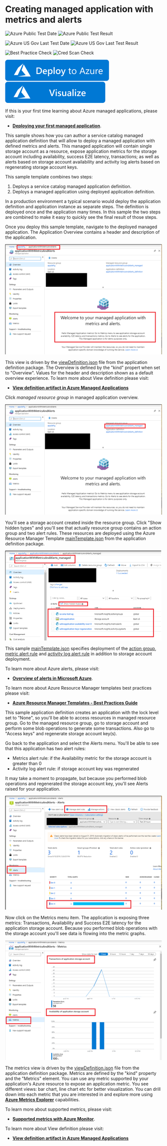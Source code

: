 # Creating managed application with metrics and alerts

![Azure Public Test Date](https://azurequickstartsservice.blob.core.windows.net/badges/101-managed-application-with-metrics-and-alerts/PublicLastTestDate.svg)
![Azure Public Test Result](https://azurequickstartsservice.blob.core.windows.net/badges/101-managed-application-with-metrics-and-alerts/PublicDeployment.svg)

![Azure US Gov Last Test Date](https://azurequickstartsservice.blob.core.windows.net/badges/101-managed-application-with-metrics-and-alerts/FairfaxLastTestDate.svg)
![Azure US Gov Last Test Result](https://azurequickstartsservice.blob.core.windows.net/badges/101-managed-application-with-metrics-and-alerts/FairfaxDeployment.svg)

![Best Practice Check](https://azurequickstartsservice.blob.core.windows.net/badges/101-managed-application-with-metrics-and-alerts/BestPracticeResult.svg)
![Cred Scan Check](https://azurequickstartsservice.blob.core.windows.net/badges/101-managed-application-with-metrics-and-alerts/CredScanResult.svg)

[![Deploy To Azure](https://raw.githubusercontent.com/Azure/azure-quickstart-templates/master/1-CONTRIBUTION-GUIDE/images/deploytoazure.svg?sanitize=true)](https://portal.azure.com/#create/Microsoft.Template/uri/https%3A%2F%2Fraw.githubusercontent.com%2FAzure%2Fazure-quickstart-templates%2Fmaster%2F101-managed-application-with-metrics-and-alerts%2Fazuredeploy.json)  [![Visualize](https://raw.githubusercontent.com/Azure/azure-quickstart-templates/master/1-CONTRIBUTION-GUIDE/images/visualizebutton.svg?sanitize=true)](http://armviz.io/#/?load=https%3A%2F%2Fraw.githubusercontent.com%2FAzure%2Fazure-quickstart-templates%2Fmaster%2F101-managed-application-with-metrics-and-alerts%2Fazuredeploy.json)

If this is your first time learning about Azure managed applications, please visit:

+ [**Deploying your first managed application**](https://github.com/Azure/azure-quickstart-templates/tree/master/101-managed-application).

This sample shows how you can author a service catalog managed application definition that will allow to deploy a managed application with defined metrics and alerts.
This managed application will contain single storage account as a resource, expose application metrics for the storage account including availability, success E2E latency, transactions; as well as alerts based on storage account availability and activity log alerts based on regenerating storage account keys.

This sample template combines two steps:

1. Deploys a service catalog managed application definition.
1. Deploys a managed application using deployed application definition.

In a production environment a typical scenario would deploy the application definition and application instance as separate steps. The definition is deployed once and the application many times. In this sample the two steps are combined to make it easy to quickly see the final result of those steps.

Once you deploy this sample template, navigate to the deployed managed application. The Application Overview contains a header and description of the application.

![Portal View](images/default-view.png)

This view is driven by the [viewDefinition.json](artifacts/ManagedAppZip/viewDefinition.json) file from the application definition package.
The Overview is defined by the "kind" propert when set to "Overview".  Values for the header and description shown as a default overview experience.
To learn more about View definition please visit:

+ [**View definition artifact in Azure Managed Applications**](https://docs.microsoft.com/en-us/azure/managed-applications/concepts-view-definition)

Click *managed resource group* in managed application overview.

![Portal Essentials](images/essentials.png)

You'll see a storage account created inside the resource group. Click "Show hidden types" and you'll see that actually resource group contains an action group and two alert rules. These resources are deployed using the Azure Resource Manager Template [mainTemplate.json](artifacts/ManagedAppZip/mainTemplate.json) from the application definition package.

![App Resource Group](images/app-mrg.png)

This sample [mainTemplate.json](artifacts/ManagedAppZip/mainTemplate.json) specifies deployment of the [action group](artifacts/ManagedAppZip/mainTemplate.json#L45), [metric alert rule](artifacts/ManagedAppZip/mainTemplate.json#L59) and [activity log alert rule](artifacts/ManagedAppZip/mainTemplate.json#L102) in addition to storage account deployment.

To learn more about Azure alerts, please visit:

+ [**Overview of alerts in Microsoft Azure**](https://docs.microsoft.com/en-us/azure/azure-monitor/platform/alerts-overview).

To learn more about Azure Resource Manager templates best practices please visit: 

+ [**Azure Resource Manager Templates - Best Practices Guide**](https://github.com/Azure/azure-quickstart-templates/blob/master/1-CONTRIBUTION-GUIDE/best-practices.md)

This sample application definition creates an application with the lock level set to "None", so you'll be able to access resources in managed resource group. Go to the managed resource group, go to storage account and perform some blob operations to generate some transactions.  Also go to "Access keys" and regenerate storage account key(s).

Go back to the application and select the Alerts menu. You'll be able to see that this application has two alert rules:

+ Metrics alert rule: if the Availability metric for the storage account is greater than 0
+ Activity log alert rule: if storage account key was regenerated

It may take a moment to propagate, but because you performed blob operations and regenerated the storage account key, you'll see Alerts raised for your application.

![Portal Alerts](images/app-alerts.png)

Now click on the Metrics menu item. The application is exposing three metrics: Transactions, Availability and Success E2E latency for the application storage account. Because you performed blob operations with the storage account you'll see data is flowing into the metric graphs.

![Portal Metrix](images/app-metrics.png)

The metrics view is driven by the [viewDefinition.json](artifacts/ManagedAppZip/viewDefinition.json) file from the application definition package. Metrics are defined by the "kind" property and the "Metrics" element. You can use any metric supported by your application's Azure resource to expose an application metric. You see different views: bar chart, line chart etc for better visualization.
You can drill down into each metric that you are interested in and explore more using [**Azure Metrics Explorer**](https://docs.microsoft.com/en-us/azure/azure-monitor/platform/metrics-getting-started) capabilities.

To learn more about supported metrics, please visit:

+ [**Supported metrics with Azure Monitor**](https://docs.microsoft.com/en-us/azure/azure-monitor/platform/metrics-supported).

To learn more about View definition please visit:

+ [**View definition artifact in Azure Managed Applications**](https://docs.microsoft.com/en-us/azure/managed-applications/concepts-view-definition)


